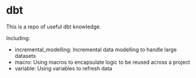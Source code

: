 # dbt
This is a repo of useful dbt knowledge.

Including:

- incremental_modelling: Incremental data modelling to handle large datasets
- macro: Using macros to encapsulate logic to be reused across a project
- variable: Using variables to refresh data
